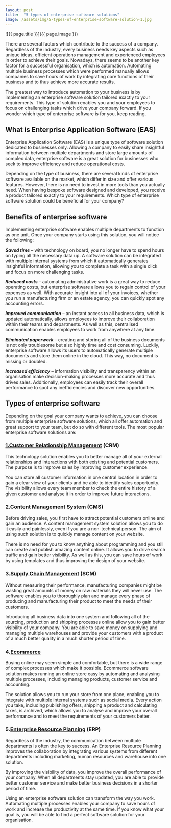 ```yaml
---
layout: post
title:  "5 types of enterprise software solutions"
image: /assets/img/5-types-of-enterprise-software-solution-1.jpg
---
```


![{{ page.title }}]({{ page.image }})

There are several factors which contribute to the success of a company. Regardless of the industry, every business needs key aspects such as unique ideas, efficient operations management and experienced employees in order to achieve their goals. Nowadays, there seems to be another key factor for a successful organisation, which is automation. Automating multiple business processes which were performed manually allows companies to save hours of work by integrating core functions of their business and to thus achieve more accurate results.

The greatest way to introduce automation to your business is by implementing an enterprise software solution tailored exactly to your requirements. This type of solution enables you and your employees to focus on challenging tasks which drive your company forward. If you wonder which type of enterprise software is for you, keep reading.
 

## What is Enterprise Application Software (EAS)
Enterprise Application Software (EAS) is a unique type of software solution dedicated to businesses only. Allowing a company to easily share insightful information between multiple departments and store large amounts of complex data, enterprise software is a great solution for businesses who seek to improve efficiency and reduce operational costs.

Depending on the type of business, there are several kinds of enterprise software available on the market, which differ in size and offer various features. However, there is no need to invest in more tools than you actually need. When having bespoke software designed and developed, you receive a product tailored exactly to your requirements. Which type of enterprise software solution could be beneficial for your company?
 

## Benefits of enterprise software
Implementing enterprise software enables multiple departments to function as one unit. Once your company starts using this solution, you will notice the following:
 
***Saved time***  – with technology on board, you no longer have to spend hours on typing all the necessary data up. A software solution can be integrated with multiple internal systems from which it automatically generates insightful information, allowing you to complete a task with a single click and focus on more challenging tasks.
 
***Reduced costs***  – automating administrative work is a great way to reduce operating costs, but enterprise software allows you to regain control of your expenses as well. With accurate insight into all of your invoices, whether you run a manufacturing firm or an estate agency, you can quickly spot any accounting errors.
 
***Improved communication***  – an instant access to all business data, which is updated automatically, allows employees to improve their collaboration within their teams and departments. As well as this, centralised communication enables employees to work from anywhere at any time.
 
***Eliminated paperwork*** – creating and storing all of the business documents is not only troublesome but also highly time and cost consuming. Luckily, enterprise software allows its users to automatically generate multiple documents and store them online in the cloud. This way, no document is missing or doubled.
 
***Increased efficiency*** – information visibility and transparency within an organisation make decision-making processes more accurate and thus drives sales. Additionally, employees can easily track their overall performance to spot any inefficiencies and discover new opportunities.
 
## Types of enterprise software
Depending on the goal your company wants to achieve, you can choose from multiple enterprise software solutions, which all offer automation and great support to your team, but do so with different tools. The most popular enterprise software solutions are:
 

### [1.Customer Relationship Management](https://headchannel.co.uk/blog/what-is-a-crm-and-its-benefits/) (CRM)
This technology solution enables you to better manage all of your external relationships and interactions with both existing and potential customers. The purpose is to improve sales by improving customer experience.

You can store all customer information in one central location in order to gain a clear view of your clients and be able to identify sales opportunity. The visibility allows every team member to check the entire history of a given customer and analyse it in order to improve future interactions.
 

### 2.Content Management System (CMS)
Before driving sales, you first have to attract potential customers online and gain an audience. A content management system solution allows you to do it easily and painlessly, even if you are a non-technical person. The aim of using such solution is to quickly manage content on your website.

There is no need for you to know anything about programming and you still can create and publish amazing content online. It allows you to drive search traffic and gain better visibility. As well as this, you can save hours of work by using templates and thus improving the design of your website.
 

### 3.[Supply Chain Management](https://headchannel.co.uk/blog/what-is-a-scm-and-its-benefits/) (SCM)
Without measuring their performance, manufacturing companies might be wasting great amounts of money on raw materials they will never use. The software enables you to thoroughly plan and manage every phase of producing and manufacturing their product to meet the needs of their customers.

Introducing all business data into one system and following all of the sourcing, production and shipping processes online allow you to gain better visibility of your company. You are able to save money on supplying and managing multiple warehouses and provide your customers with a product of a much better quality in a much shorter period of time.
 

### 4.[Ecommerce](https://headchannel.co.uk/blog/what-is-ecommerce-software-and-its-benefits/)
Buying online may seem simple and comfortable, but there is a wide range of complex processes which make it possible. Ecommerce software solution makes running an online store easy by automating and analysing multiple processes, including managing products, customer service and accounting.

The solution allows you to run your store from one place, enabling you to integrate with multiple internal systems such as social media. Every action you take, including publishing offers, shipping a product and calculating taxes, is archived, which allows you to analyse and improve your overall performance and to meet the requirements of your customers better.
 

### 5.[Enterprise Resource Planning](https://headchannel.co.uk/blog/what-is-an-erp-and-its-benefits/) (ERP)
Regardless of the industry, the communication between multiple departments is often the key to success. An Enterprise Resource Planning improves the collaboration by integrating various systems from different departments including marketing, human resources and warehouse into one solution.

By improving the visibility of data, you improve the overall performance of your company. When all departments stay updated, you are able to provide better customer service and make better business decisions in a shorter period of time.

Using an enterprise software solution can transform the way you work. Automating multiple processes enables your company to save hours of work and increase the productivity at the same time. If you know what your goal is, you will be able to find a perfect software solution for your organisation.

